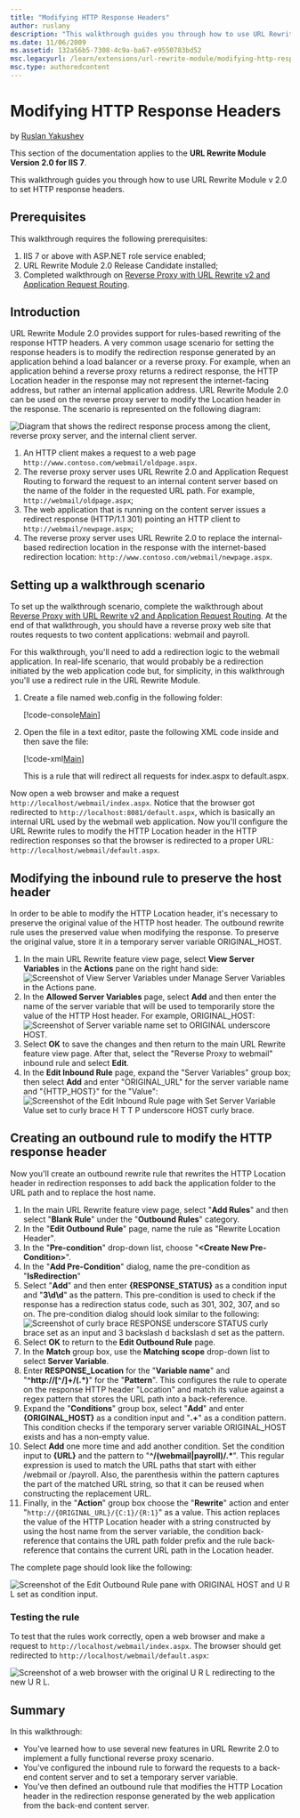 ```yaml
---
title: "Modifying HTTP Response Headers"
author: ruslany
description: "This walkthrough guides you through how to use URL Rewrite Module Version 2.0 for IIS 7."
ms.date: 11/06/2009
ms.assetid: 132a56b5-7308-4c9a-ba67-e9550783bd52
msc.legacyurl: /learn/extensions/url-rewrite-module/modifying-http-response-headers
msc.type: authoredcontent
---
```

# Modifying HTTP Response Headers

by [Ruslan Yakushev](https://github.com/ruslany)

This section of the documentation applies to the **URL Rewrite Module Version 2.0 for IIS 7**.

This walkthrough guides you through how to use URL Rewrite Module v 2.0 to set HTTP response headers.

## Prerequisites

This walkthrough requires the following prerequisites:

1. IIS 7 or above with ASP.NET role service enabled;
2. URL Rewrite Module 2.0 Release Candidate installed;
3. Completed walkthrough on [Reverse Proxy with URL Rewrite v2 and Application Request Routing](reverse-proxy-with-url-rewrite-v2-and-application-request-routing.md).

## Introduction

URL Rewrite Module 2.0 provides support for rules-based rewriting of the response HTTP headers. A very common usage scenario for setting the response headers is to modify the redirection response generated by an application behind a load balancer or a reverse proxy. For example, when an application behind a reverse proxy returns a redirect response, the HTTP Location header in the response may not represent the internet-facing address, but rather an internal application address. URL Rewrite Module 2.0 can be used on the reverse proxy server to modify the Location header in the response. The scenario is represented on the following diagram:

![Diagram that shows the redirect response process among the client, reverse proxy server, and the internal client server.](modifying-http-response-headers/_static/image1.png)

1. An HTTP client makes a request to a web page `http://www.contoso.com/webmail/oldpage.aspx`.
2. The reverse proxy server uses URL Rewrite 2.0 and Application Request Routing to forward the request to an internal content server based on the name of the folder in the requested URL path. For example, `http://webmail/oldpage.aspx`;
3. The web application that is running on the content server issues a redirect response (HTTP/1.1 301) pointing an HTTP client to `http://webmail/newpage.aspx`;
4. The reverse proxy server uses URL Rewrite 2.0 to replace the internal-based redirection location in the response with the internet-based redirection location: `http://www.contoso.com/webmail/newpage.aspx`.

## Setting up a walkthrough scenario

To set up the walkthrough scenario, complete the walkthrough about [Reverse Proxy with URL Rewrite v2 and Application Request Routing](reverse-proxy-with-url-rewrite-v2-and-application-request-routing.md). At the end of that walkthrough, you should have a reverse proxy web site that routes requests to two content applications: webmail and payroll.

For this walkthrough, you'll need to add a redirection logic to the webmail application. In real-life scenario, that would probably be a redirection initiated by the web application code but, for simplicity, in this walkthrough you'll use a redirect rule in the URL Rewrite Module.

1. Create a file named web.config in the following folder:  

    [!code-console[Main](modifying-http-response-headers/samples/sample1.cmd)]
2. Open the file in a text editor, paste the following XML code inside and then save the file:  

    [!code-xml[Main](modifying-http-response-headers/samples/sample2.xml)]

   This is a rule that will redirect all requests for index.aspx to default.aspx.

Now open a web browser and make a request `http://localhost/webmail/index.aspx`. Notice that the browser got redirected to `http://localhost:8081/default.aspx`, which is basically an internal URL used by the webmail web application. Now you'll configure the URL Rewrite rules to modify the HTTP Location header in the HTTP redirection responses so that the browser is redirected to a proper URL: `http://localhost/webmail/default.aspx`.

## Modifying the inbound rule to preserve the host header

In order to be able to modify the HTTP Location header, it's necessary to preserve the original value of the HTTP host header. The outbound rewrite rule uses the preserved value when modifying the response. To preserve the original value, store it in a temporary server variable ORIGINAL\_HOST.

1. In the main URL Rewrite feature view page, select **View Server Variables** in the **Actions** pane on the right hand side:  
    ![Screenshot of View Server Variables under Manage Server Variables in the Actions pane.](modifying-http-response-headers/_static/image3.png)
2. In the **Allowed Server Variables** page, select **Add** and then enter the name of the server variable that will be used to temporarily store the value of the HTTP Host header. For example, ORIGINAL\_HOST:  
     ![Screenshot of Server variable name set to ORIGINAL underscore HOST.](modifying-http-response-headers/_static/image5.png)
3. Select **OK** to save the changes and then return to the main URL Rewrite feature view page. After that, select the "Reverse Proxy to webmail" inbound rule and select **Edit**.
4. In the **Edit Inbound Rule** page, expand the "Server Variables" group box; then select **Add** and enter "ORIGINAL\_URL" for the server variable name and "{HTTP\_HOST}" for the "Value":  
     ![Screenshot of the Edit Inbound Rule page with Set Server Variable Value set to curly brace H T T P underscore HOST curly brace.](modifying-http-response-headers/_static/image7.png)

## Creating an outbound rule to modify the HTTP response header

Now you'll create an outbound rewrite rule that rewrites the HTTP Location header in redirection responses to add back the application folder to the URL path and to replace the host name.

1. In the main URL Rewrite feature view page, select "**Add Rules**" and then select "**Blank Rule**" under the "**Outbound Rules**" category.
2. In the "**Edit Outbound Rule**" page, name the rule as "Rewrite Location Header".
3. In the "**Pre-condition**" drop-down list, choose "**&lt;Create New Pre-Condition&gt;**".
4. In the "**Add Pre-Condition**" dialog, name the pre-condition as "**IsRedirection**"
5. Select "**Add**" and then enter **{RESPONSE\_STATUS}** as a condition input and "**3\d\d**" as the pattern. This pre-condition is used to check if the response has a redirection status code, such as 301, 302, 307, and so on. The pre-condition dialog should look similar to the following:  
    ![Screenshot of curly brace RESPONSE underscore STATUS curly brace set as an input and 3 backslash d backslash d set as the pattern.](modifying-http-response-headers/_static/image9.png)
6. Select **OK** to return to the **Edit Outbound Rule** page.
7. In the **Match** group box, use the **Matching scope** drop-down list to select **Server Variable**.
8. Enter **RESPONSE\_Location** for the "**Variable name**" and "__^http://[^/]+/(.\*)__" for the "**Pattern**". This configures the rule to operate on the response HTTP header "Location" and match its value against a regex pattern that stores the URL path into a back-reference.
9. Expand the "**Conditions**" group box, select "**Add**" and enter **{ORIGINAL\_HOST}** as a condition input and "**.+**" as a condition pattern. This condition checks if the temporary server variable ORIGINAL\_HOST exists and has a non-empty value.
10. Select **Add** one more time and add another condition. Set the condition input to **{URL}** and the pattern to "__^/(webmail|payroll)/.\*__". This regular expression is used to match the URL paths that start with either /webmail or /payroll. Also, the parenthesis within the pattern captures the part of the matched URL string, so that it can be reused when constructing the replacement URL.
11. Finally, in the "**Action**" group box choose the "**Rewrite**" action and enter "`http://{ORIGINAL_URL}/{C:1}/{R:1}`" as a value. This action replaces the value of the HTTP Location header with a string constructed by using the host name from the server variable, the condition back-reference that contains the URL path folder prefix and the rule back-reference that contains the current URL path in the Location header.

The complete page should look like the following:

![Screenshot of the Edit Outbound Rule pane with ORIGINAL HOST and U R L set as condition input.](modifying-http-response-headers/_static/image11.png)

### Testing the rule

To test that the rules work correctly, open a web browser and make a request to `http://localhost/webmail/index.aspx`. The browser should get redirected to `http://localhost/webmail/default.aspx`:

![Screenshot of a web browser with the original U R L redirecting to the new U R L.](modifying-http-response-headers/_static/image13.png)

## Summary

In this walkthrough:

* You've learned how to use several new features in URL Rewrite 2.0 to implement a fully functional reverse proxy scenario. 
* You've configured the inbound rule to forward the requests to a back-end content server and to set a temporary server variable. 
* You've then defined an outbound rule that modifies the HTTP Location header in the redirection response generated by the web application from the back-end content server.
